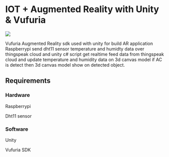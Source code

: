 # IOT + Augmented Reality with Unity & Vufuria 

![](demo.gif)

Vufuria Augmented Reality sdk used with unity for build AR application Raspberrypi send dht11 sensor temperature and humidty data over thingspeak cloud and unity c# script get realtime feed data from thingspeak cloud and update temperature and humidity data on 3d canvas model if AC is detect then 3d canvas model show on detected object.

## Requirements

### Hardware 

Raspberrypi 

Dht11 sensor

### Software

Unity 

Vufuria SDK

